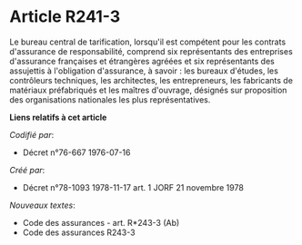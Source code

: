 # Article R241-3

Le bureau central de tarification, lorsqu'il est compétent pour les contrats d'assurance de responsabilité, comprend six
représentants des entreprises d'assurance françaises et étrangères agréées et six représentants des assujettis à l'obligation
d'assurance, à savoir : les bureaux d'études, les contrôleurs techniques, les architectes, les entrepreneurs, les fabricants
de matériaux préfabriqués et les maîtres d'ouvrage, désignés sur proposition des organisations nationales les plus
représentatives.

**Liens relatifs à cet article**

_Codifié par_:

  - Décret n°76-667 1976-07-16

_Créé par_:

  - Décret n°78-1093 1978-11-17 art. 1 JORF 21 novembre 1978

_Nouveaux textes_:

  - Code des assurances - art. R*243-3 (Ab)
  - Code des assurances R243-3
